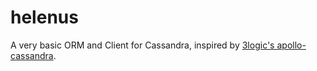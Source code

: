 # helenus
A very basic ORM and Client for Cassandra, inspired by [3logic's apollo-cassandra](https://github.com/3logic/apollo-cassandra/).
